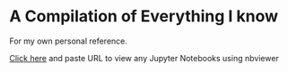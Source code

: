 # A Compilation of Everything I know

For my own personal reference.

[Click here](https://nbviewer.jupyter.org/) and paste URL to view any Jupyter Notebooks using nbviewer
